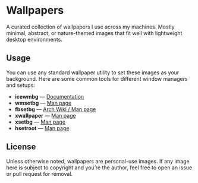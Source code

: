 # Wallpapers

A curated collection of wallpapers I use across my machines.
Mostly minimal, abstract, or nature-themed images that fit well with
lightweight desktop environments.

## Usage

You can use any standard wallpaper utility to set these images as your
background.
Here are some common tools for different window managers and setups:

- **icewmbg** — [Documentation](https://ice-wm.org/man/icewmbg)
- **wmsetbg** — [Man page](https://manned.org/wmsetbg.1)
- **fbsetbg** — [Arch Wiki / Man page](https://man.archlinux.org/man/fbsetbg.1.html)
- **xwallpaper** — [Man page](https://manned.org/xwallpaper.1)
- **xsetbg** — [Man page](https://manned.org/xsetbg.1)
- **hsetroot** — [Man page](https://manpages.org/hsetroot)

## License

Unless otherwise noted, wallpapers are personal-use images.
If any image here is subject to copyright and you’re the author, feel free
to open an issue or pull request for removal.
